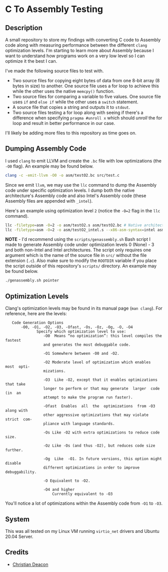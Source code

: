 # C To Assembly Testing
## Description
A small repository to store my findings with converting C code to Assembly code along with measuring performance between the different `clang` optimization levels. I'm starting to learn more about Assembly because I want to understand how programs work on a very low level so I can optimize it the best I can.

I've made the following source files to test with.

* Two source files for copying eight bytes of data from one 8-bit array (8 bytes in size) to another. One source file uses a for loop to achieve this while the other uses the native `memcpy()` function.
* Two source files for comparing a variable to five values. One source file uses `if` and `else if` while the other uses a `switch` statement.
* A source file that copies a string and outputs it to `stdout`.
* Two source files testing a for loop along with seeing if there's a difference when specifying `pragma #unroll x` which should *unroll* the for loop and result in better performance in our case.

I'll likely be adding more files to this repository as time goes on.

## Dumping Assembly Code
I used `clang` to emit LLVM and create the `.bc` file with low optimizations (the `-O0` flag). An example may be found below.

```bash
clang -c -emit-llvm -O0 -o asm/testO2.bc src/test.c
```

Since we emit `llvm`, we may use the `llc` command to dump the Assembly code under specific optimization levels. I dump both the native architecture's Assembly code and also Intel's Assembly code (these Assembly files are appended with `_intel`).

Here's an example using optimization level `2` (notice the `-O=2` flag in the `llc` command).

```bash
llc -filetype=asm -O=2 -o asm/testO2.s asm/testO2.bc # Native architecture's Assembly code.
llc -filetype=asm -O=2 -o asm/testO2_intel.s --x86-asm-syntax=intel asm/testO2.bc # Intel Assembly code.
```

**NOTE** - I'd recommend using the `scripts/genassembly.sh` Bash script I made to generate Assembly code under optimization levels 0 (None) - 3 and both non-Intel and Intel architectures. The script only requires one argument which is the name of the source file in `src/` without the file extension (`.c`). Also make sure to modify the `ROOTDIR` variable if you place the script outside of this repository's `scripts/` directory. An example may be found below.

```bash
./genassembly.sh pointer
```

## Optimization Levels
Clang's optimization levels may be found in its manual page (`man clang`). For reference, here are the levels:

```
   Code Generation Options
       -O0, -O1, -O2, -O3, -Ofast, -Os, -Oz, -Og, -O, -O4
              Specify which optimization level to use:
                 -O0  Means “no optimization”: this level compiles the fastest
                 and generates the most debuggable code.

                 -O1 Somewhere between -O0 and -O2.

                 -O2 Moderate level of optimization which enables  most  opti‐
                 mizations.

                 -O3  Like -O2, except that it enables optimizations that take
                 longer to perform or that may generate  larger  code  (in  an
                 attempt to make the program run faster).

                 -Ofast  Enables  all  the  optimizations  from -O3 along with
                 other aggressive optimizations that may violate  strict  com‐
                 pliance with language standards.

                 -Os Like -O2 with extra optimizations to reduce code size.

                 -Oz Like -Os (and thus -O2), but reduces code size further.

                 -Og  Like  -O1. In future versions, this option might disable
                 different optimizations in order to improve debuggability.

                 -O Equivalent to -O2.

                 -O4 and higher
                     Currently equivalent to -O3
```

You'll notice a lot of optimizations within the Assembly code from `-O1` to `-O3`.

## System
This was all tested on my Linux VM running `virtio_net` drivers and Ubuntu 20.04 Server.

## Credits
* [Christian Deacon](https://github.com/gamemann)